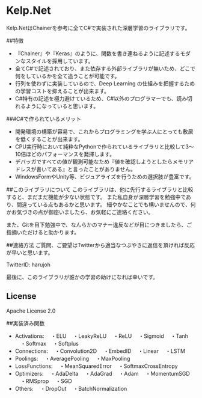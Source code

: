 # Kelp.Net
Kelp.NetはChainerを参考に全てC#で実装された深層学習のライブラリです。


##特徴
- 『Chainer』や『Keras』のように、関数を書き連ねるように記述するモダンなスタイルを採用しています。
- 全てC#で記述されており、また依存する外部ライブラリが無いため、どこで何をしているかを全て追うことが可能です。
- 行列を使わずに実装しているので、Deep Learning の仕組みを把握するための学習コストを抑えることが出来ます。
- C#特有の記述を極力避けているため、C#以外のプログラマーでも、読み切れるようになっていると思います。

###C#で作られているメリット
- 開発環境の構築が容易で、これからプログラミングを学ぶ人にとっても敷居を低くすることが出来ます。
- CPU実行時において純粋なPythonで作られているライブラリと比較して3～10倍ほどのパフォーマンスを発揮します。
- デバッガですべての値が観測可能なため『値を確認しようとしたらメモリアドレスが書いてある』と言ったことがありません。
- WindowsFormやUnity等、ビジュアライズを行うための選択肢が豊富です。

##このライブラリについて
このライブラリは、他に先行するライブラリと比較すると、まだまだ機能が少ない状態です。
また私自身が深層学習を勉強中であり、間違っている点もあるかと思います。
細やかなことでも構いませんので、何かお気づきの点が御座いましたら、お気軽にご連絡ください。

また、Gitを目下勉強中で、なんらかのマナー違反などが目につきましたら、ご指摘いただけると助かります。


##連絡方法
ご質問、ご要望はTwitterから適当なつぶやきに返信を頂ければ反応が早いと思います。

TwitterID: harujoh


最後に、このライブラリが誰かの学習の助けになれば幸いです。


## License
Apache License 2.0


##実装済み関数
- Activations:
　・ELU
　・LeakyReLU
　・ReLU
　・Sigmoid
　・Tanh
　・Softmax
　・Softplus
- Connections:
　・Convolution2D
　・EmbedID
　・Linear
　・LSTM
- Poolings:
　・AveragePooling
　・MaxPooling
- LossFunctions:
　・MeanSquaredError
　・SoftmaxCrossEntropy
- Optimizers:
　・AdaDelta
　・AdaGrad
　・Adam
　・MomentumSGD
　・RMSprop
　・SGD
- Others:
　・DropOut
　・BatchNormalization

